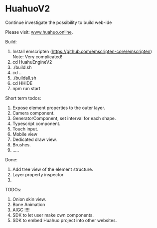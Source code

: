 # HuahuoV2
Continue investigate the possibility to build web-ide

Please visit: www.huahuo.online.

Build:
1. Install emscripten (https://github.com/emscripten-core/emscripten) Note: Very complicated!
2. cd HuahuEngineV2
3. ./build.sh
4. cd ..
5. ./buildall.sh
6. cd HHIDE
7. npm run start

Short term todos:
1. Expose element properties to the outer layer.
2. Camera component.
3. GeneratorComponent, set interval for each shape.
5. Typescript component.
6. Touch input.
7. Mobile view
8. Dedicated draw view.
9. Brushes.
10. .....

Done:
1. Add tree view of the element structure.
2. Layer property inspector
3. 
TODOs:
1. Onion skin view.
2. Bone Animation
3. AIGC !!!!
4. SDK to let user make own components.
5. SDK to embed Huahuo project into other websites.
 